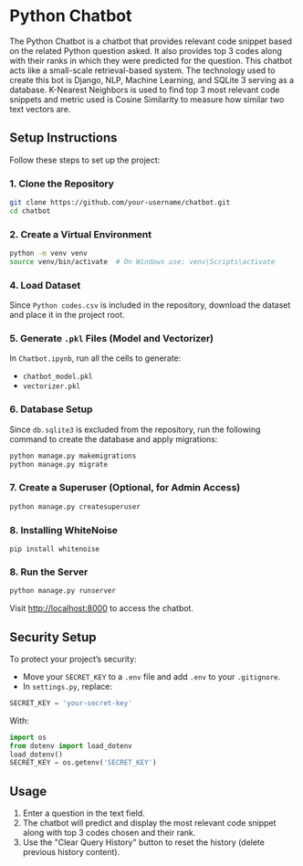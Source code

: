 # Python Chatbot

The Python Chatbot is a chatbot that provides relevant code snippet based on the related Python question asked. It also provides top 3 codes along with their ranks in which they were predicted for the question. This chatbot acts like a small-scale retrieval-based system. The technology used to create this bot is Django, NLP, Machine Learning, and SQLite 3 serving as a database. K-Nearest Neighbors is used to find top 3 most relevant code snippets and metric used is Cosine Similarity to measure how similar two text vectors are.

## Setup Instructions

Follow these steps to set up the project:

### 1. Clone the Repository
```bash
git clone https://github.com/your-username/chatbot.git
cd chatbot
```

### 2. Create a Virtual Environment
```bash
python -m venv venv
source venv/bin/activate  # On Windows use: venv\Scripts\activate
```

### 4. Load Dataset
Since `Python codes.csv` is included in the repository, download the dataset and place it in the project root.

### 5. Generate `.pkl` Files (Model and Vectorizer)
In `Chatbot.ipynb`, run all the cells to generate:
- `chatbot_model.pkl`
- `vectorizer.pkl`

### 6. Database Setup
Since `db.sqlite3` is excluded from the repository, run the following command to create the database and apply migrations:
```bash
python manage.py makemigrations
python manage.py migrate
```

### 7. Create a Superuser (Optional, for Admin Access)
```bash
python manage.py createsuperuser
```

### 8. Installing WhiteNoise

   ```
   pip install whitenoise
   ```
   
### 8. Run the Server
```bash
python manage.py runserver
```

Visit [http://localhost:8000](http://localhost:8000) to access the chatbot.

## Security Setup
To protect your project’s security:
- Move your `SECRET_KEY` to a `.env` file and add `.env` to your `.gitignore`.
- In `settings.py`, replace:
```python
SECRET_KEY = 'your-secret-key'
```
With:
```python
import os
from dotenv import load_dotenv
load_dotenv()
SECRET_KEY = os.getenv('SECRET_KEY')
```

## Usage
1. Enter a question in the text field.
2. The chatbot will predict and display the most relevant code snippet along with top 3 codes chosen and their rank.
3. Use the "Clear Query History" button to reset the history (delete previous history content).
